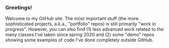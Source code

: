 ### Greetings! 

Welcome to my GitHub site.  The most important stuff (the more sophisticated projects, a.k.a., "portfolio" repos) is still primarily "work in progress". However, you can also find (1) less advanced work related to the many classes I've taken since spring 2020 and (2) some "demo" repos showing some examples of code I've done completely outside GitHub.
<!--
**dbreusch/dbreusch** is a ✨ _special_ ✨ repository because its `README.md` (this file) appears on your GitHub profile.

Here are some ideas to get you started:
👋
- 🔭 I’m currently working on ...
- 🌱 I’m currently learning ...
- 👯 I’m looking to collaborate on ...
- 🤔 I’m looking for help with ...
- 💬 Ask me about ...
- 📫 How to reach me: ...
- 😄 Pronouns: ...
- ⚡ Fun fact: ...
-->
